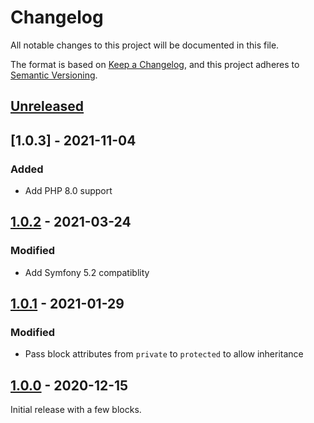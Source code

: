# Changelog
All notable changes to this project will be documented in this file.

The format is based on [Keep a Changelog](https://keepachangelog.com/en/1.0.0/), and this project adheres
to [Semantic Versioning](https://semver.org/spec/v2.0.0.html).

## [Unreleased]

## [1.0.3] - 2021-11-04
### Added
- Add PHP 8.0 support

## [1.0.2] - 2021-03-24
### Modified
- Add Symfony 5.2 compatiblity

## [1.0.1] - 2021-01-29
### Modified
- Pass block attributes from `private` to `protected` to allow inheritance

## [1.0.0] - 2020-12-15
Initial release with a few blocks.

[Unreleased]: https://github.com/umanit/block-collection-bundle/compare/1.0.2...HEAD
[1.0.2]: https://github.com/umanit/block-collection-bundle/compare/1.0.2...1.0.1
[1.0.1]: https://github.com/umanit/block-collection-bundle/compare/1.0.1...1.0.0
[1.0.0]: https://github.com/umanit/block-collection-bundle/releases/tag/1.0.0
